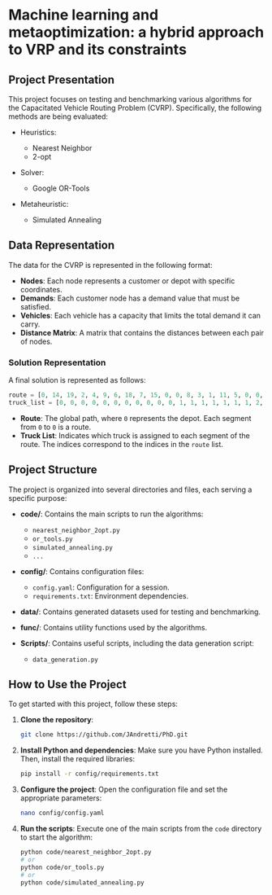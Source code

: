 # Machine learning and metaoptimization: a hybrid approach to VRP and its constraints

## Project Presentation

This project focuses on testing and benchmarking various algorithms for the Capacitated Vehicle Routing Problem (CVRP). Specifically, the following methods are being evaluated:

- Heuristics:
    - Nearest Neighbor
    - 2-opt

- Solver:
    - Google OR-Tools

- Metaheuristic:
    - Simulated Annealing
## Data Representation

The data for the CVRP is represented in the following format:

- **Nodes**: Each node represents a customer or depot with specific coordinates.
- **Demands**: Each customer node has a demand value that must be satisfied.
- **Vehicles**: Each vehicle has a capacity that limits the total demand it can carry.
- **Distance Matrix**: A matrix that contains the distances between each pair of nodes.
### Solution Representation

A final solution is represented as follows:

```python
route = [0, 14, 19, 2, 4, 9, 6, 18, 7, 15, 0, 0, 8, 3, 1, 11, 5, 0, 0, 16, 13, 12, 10, 17, 0]
truck_list = [0, 0, 0, 0, 0, 0, 0, 0, 0, 0, 0, 1, 1, 1, 1, 1, 1, 1, 2, 2, 2, 2, 2, 2, 2]
```

- **Route**: The global path, where `0` represents the depot. Each segment from `0` to `0` is a route.
- **Truck List**: Indicates which truck is assigned to each segment of the route. The indices correspond to the indices in the `route` list.

## Project Structure

The project is organized into several directories and files, each serving a specific purpose:

- **code/**: Contains the main scripts to run the algorithms:
    - `nearest_neighbor_2opt.py`
    - `or_tools.py`
    - `simulated_annealing.py`
    - `...`

- **config/**: Contains configuration files:
    - `config.yaml`: Configuration for a session.
    - `requirements.txt`: Environment dependencies.

- **data/**: Contains generated datasets used for testing and benchmarking.

- **func/**: Contains utility functions used by the algorithms.

- **Scripts/**: Contains useful scripts, including the data generation script:
    - `data_generation.py`

## How to Use the Project

To get started with this project, follow these steps:

1. **Clone the repository**:
    ```sh
    git clone https://github.com/JAndretti/PhD.git
    ```

2. **Install Python and dependencies**:
    Make sure you have Python installed. Then, install the required libraries:
    ```sh
    pip install -r config/requirements.txt
    ```

3. **Configure the project**:
    Open the configuration file and set the appropriate parameters:
    ```sh
    nano config/config.yaml
    ```

4. **Run the scripts**:
    Execute one of the main scripts from the `code` directory to start the algorithm:
    ```sh
    python code/nearest_neighbor_2opt.py
    # or
    python code/or_tools.py
    # or
    python code/simulated_annealing.py
    ```